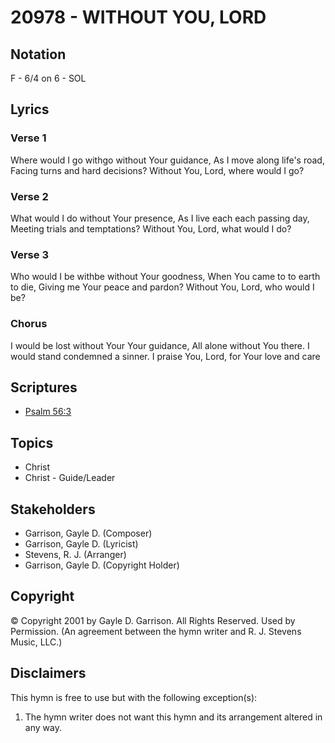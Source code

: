 # 20978 - WITHOUT YOU, LORD

## Notation

F - 6/4 on 6 - SOL

## Lyrics

### Verse 1

Where would I go withgo without Your guidance, As I move along life's road, Facing turns and hard decisions? Without You, Lord, where would  I go? 

### Verse 2

What would I do without Your presence, As I live each each passing day, Meeting trials and temptations? Without You, Lord, what would  I do?

### Verse 3

Who would I be withbe without Your goodness, When You came to to earth to die, Giving me Your peace and pardon? Without You, Lord, who would  I be? 

### Chorus

I would be lost without Your Your guidance, All alone without You there. I would stand condemned a sinner. I praise You, Lord, for Your love and care


## Scriptures

- [Psalm 56:3](https://www.biblegateway.com/passage/?search=Psalm%2056%3A3)

## Topics

- Christ
- Christ - Guide/Leader

## Stakeholders

- Garrison, Gayle D. (Composer)
- Garrison, Gayle D. (Lyricist)
- Stevens, R. J. (Arranger)
- Garrison, Gayle D. (Copyright Holder)

## Copyright

© Copyright 2001 by Gayle D. Garrison. All Rights Reserved. Used by Permission.
(An agreement between the hymn writer and R. J. Stevens Music, LLC.)

## Disclaimers

This hymn is free to use but with the following exception(s):
1. The hymn writer does not want this hymn and its arrangement altered in any way.

